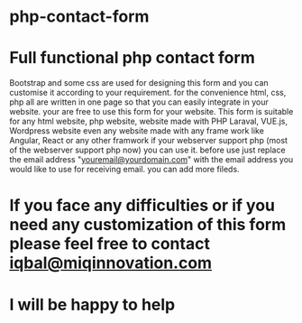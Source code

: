 # php-contact-form
# Full functional php contact form
Bootstrap and some css are used for designing this form and you can customise it according to your requirement.
for the convenience html, css, php all are written in one page so that you can easily integrate in your website. 
 your are free to use this form for your website. 
This form is suitable for any html website, php website, website made with PHP Laraval, VUE.js, Wordpress website even any website made with any frame work like Angular, React or any other framwork 
if your webserver support php (most of the webserver support php now) you can use it. 
 before use just replace the email address "youremail@yourdomain.com" with the email address you would like to use for receiving email. 
you can add more fileds.

# If you face any difficulties or if you need any customization of this form please feel free to contact iqbal@miqinnovation.com

# I will be happy to help 

